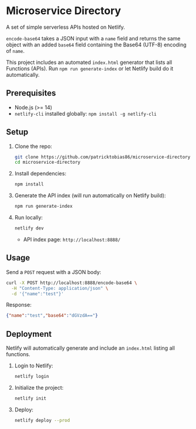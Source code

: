 # Microservice Directory

A set of simple serverless APIs hosted on Netlify.

`encode-base64` takes a JSON input with a `name` field and returns the same object with an added `base64` field containing the Base64 (UTF-8) encoding of `name`.

This project includes an automated `index.html` generator that lists all Functions (APIs). Run `npm run generate-index` or let Netlify build do it automatically.

## Prerequisites

- Node.js (>= 14)
- `netlify-cli` installed globally: `npm install -g netlify-cli`

## Setup

1. Clone the repo:
   ```bash
   git clone https://github.com/patricktobias86/microservice-directory.git
   cd microservice-directory
   ```

2. Install dependencies:
   ```bash
   npm install
   ```

3. Generate the API index (will run automatically on Netlify build):
   ```bash
   npm run generate-index
   ```

4. Run locally:
   ```bash
   netlify dev
   ```
   - API index page: `http://localhost:8888/`

## Usage

Send a `POST` request with a JSON body:
```bash
curl -X POST http://localhost:8888/encode-base64 \
  -H "Content-Type: application/json" \
  -d '{"name":"test"}'
```

Response:
```json
{"name":"test","base64":"dGVzdA=="}
```

## Deployment

Netlify will automatically generate and include an `index.html` listing all functions.

1. Login to Netlify:
   ```bash
   netlify login
   ```

2. Initialize the project:
   ```bash
   netlify init
   ```

3. Deploy:
   ```bash
   netlify deploy --prod
   ```
